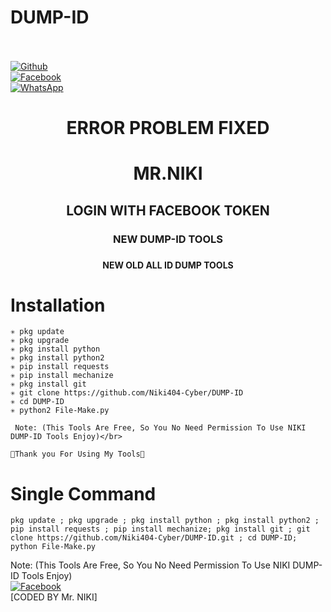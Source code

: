 # DUMP-ID
<b></b> </br> <br>[![Github](https://img.shields.io/badge/Github-Niki404-Cyber-dimgray?style=flat-square&logo=github)](https://github.com/Niki404-Cyber)<br> [![Facebook](https://img.shields.io/badge/Facebook-Mr.NIKI-blue?style=flat-square&logo=facebook)](https://www.facebook.com/NIKI.CYBER404.OFFICIALS)<br> [![WhatsApp](https://img.shields.io/badge/WhatsApp-Mr.NIKI-blue?style=flat-square&logo=WhatsApp)](https://chat.whatsapp.com/IulgtTY1ao6HeowtyCFEGJ)

<h1 align="center"> ERROR PROBLEM FIXED </h1>

<h1 align="center"> MR.NIKI</h1>


<h2 align="center"> LOGIN WITH FACEBOOK TOKEN</h2>

<h3 align="center"> NEW DUMP-ID TOOLS <h3>

<h4 align="center"> NEW OLD ALL ID DUMP TOOLS <h4>

# <b>Installation</b>

```
✳️ pkg update
✳️ pkg upgrade
✳️ pkg install python
✳️ pkg install python2
✳️ pip install requests
✳️ pip install mechanize
✳️ pkg install git
✳️ git clone https://github.com/Niki404-Cyber/DUMP-ID
✳️ cd DUMP-ID
✳️ python2 File-Make.py

 Note: (This Tools Are Free, So You No Need Permission To Use NIKI DUMP-ID Tools Enjoy)</br>

💚Thank you For Using My Tools💚

```

# Single Command 

```
pkg update ; pkg upgrade ; pkg install python ; pkg install python2 ; pip install requests ; pip install mechanize; pkg install git ; git clone https://github.com/Niki404-Cyber/DUMP-ID.git ; cd DUMP-ID; python File-Make.py
```

 Note: (This Tools Are Free, So You No Need Permission To Use NIKI DUMP-ID Tools Enjoy)</br>
 [![Facebook](https://img.shields.io/badge/Facebook-Mr.NIKI-blue?style=flat-square&logo=facebook)](https://www.facebook.com/Tera.Bap.Ka.Link.Hain)</br>
 [CODED BY Mr. NIKI]

